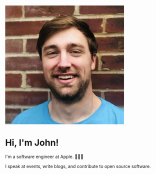 ![John Crowson Headshot](assets/headshot.jpeg)

# Hi, I'm John!

I'm a software engineer at Apple. 👨‍💻🍎

I speak at events, write blogs, and contribute to open source software.